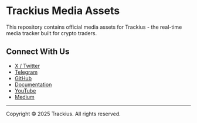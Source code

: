 # Trackius Media Assets

This repository contains official media assets for Trackius - the real-time media tracker built for crypto traders.

## Connect With Us

- [X / Twitter](https://twitter.com/trackius)
- [Telegram](https://t.me/trackius)
- [GitHub](https://github.com/trackius)
- [Documentation](https://docs.trackius.com)
- [YouTube](https://youtube.com/@trackius)
- [Medium](https://medium.com/@trackius)

---

Copyright © 2025 Trackius. All rights reserved. 
 